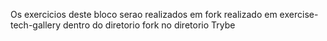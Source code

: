 Os exercicios deste bloco serao realizados em fork realizado em exercise-tech-gallery dentro do diretorio fork no diretorio Trybe
